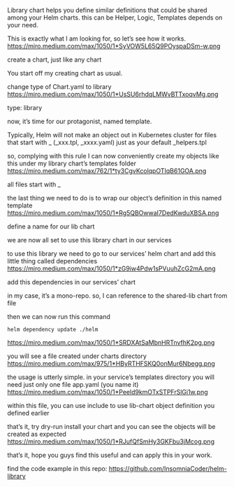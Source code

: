 Library chart helps you define similar definitions that could be shared among your Helm charts. this can be Helper, Logic, Templates depends on your need.

This is exactly what I am looking for, so let’s see how it works.
https://miro.medium.com/max/1050/1*SyVOW5L65Q9POyspaDSm-w.png

create a chart, just like any chart

You start off my creating chart as usual.

change type of Chart.yaml to library
https://miro.medium.com/max/1050/1*UsSU6rhdqLMWvBTTxoqvMg.png

type: library

now, it’s time for our protagonist, named template.

Typically, Helm will not make an object out in Kubernetes cluster for files that start with _ (_xxx.tpl, _xxxx.yaml) just as your default _helpers.tpl

so, complying with this rule I can now conveniently create my objects like this under my library chart’s templates folder
https://miro.medium.com/max/762/1*ty3CgvKcolqpOTIqB61GOA.png

all files start with _

the last thing we need to do is to wrap our object’s definition in this named template
https://miro.medium.com/max/1050/1*Rg5QBOwwaI7DedKwduXBSA.png

define a name for our lib chart

we are now all set to use this library chart in our services

to use this library we need to go to our services’ helm chart and add this little thing called dependencies
https://miro.medium.com/max/1050/1*zG9iw4Pdw1sPVuuhZcG2mA.png

add this dependencies in our services’ chart

in my case, it’s a mono-repo. so, I can reference to the shared-lib chart from file

then we can now run this command

    helm dependency update ./helm
https://miro.medium.com/max/1050/1*SRDXAtSaMbnHRTnvfhK2pg.png


you will see a file created under charts directory
https://miro.medium.com/max/975/1*HByRTHFSKQ0onMur6Nbegg.png

the usage is utterly simple. in your service’s templates directory you will need just only one file app.yaml (you name it)
https://miro.medium.com/max/1050/1*Peeld9kmOTxSTPFrSlGi1w.png

within this file, you can use include to use lib-chart object definition you defined earlier

that’s it, try dry-run install your chart and you can see the objects will be created as expected
https://miro.medium.com/max/1050/1*RJufQfSmHy3GKFbu3jMcog.png

that’s it, hope you guys find this useful and can apply this in your work.

find the code example in this repo: https://github.com/InsomniaCoder/helm-library
